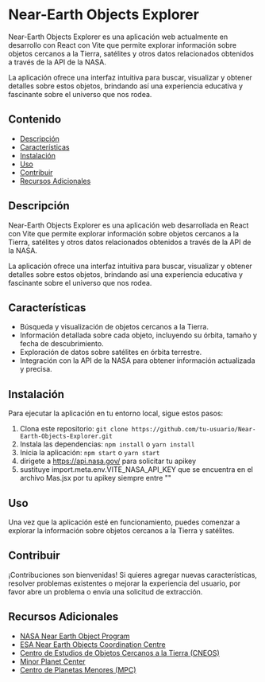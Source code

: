 # Near-Earth Objects Explorer

Near-Earth Objects Explorer es una aplicación web actualmente en desarrollo con React con Vite que permite explorar información sobre objetos cercanos a la Tierra, satélites y otros datos relacionados obtenidos a través de la API de la NASA.

La aplicación ofrece una interfaz intuitiva para buscar, visualizar y obtener detalles sobre estos objetos, brindando así una experiencia educativa y fascinante sobre el universo que nos rodea.

## Contenido

- [Descripción](#descripción)
- [Características](#características)
- [Instalación](#instalación)
- [Uso](#uso)
- [Contribuir](#contribuir)
- [Recursos Adicionales](#recursos-adicionales)

## Descripción

Near-Earth Objects Explorer es una aplicación web desarrollada en React con Vite que permite explorar información sobre objetos cercanos a la Tierra, satélites y otros datos relacionados obtenidos a través de la API de la NASA.

La aplicación ofrece una interfaz intuitiva para buscar, visualizar y obtener detalles sobre estos objetos, brindando así una experiencia educativa y fascinante sobre el universo que nos rodea.

## Características

- Búsqueda y visualización de objetos cercanos a la Tierra.
- Información detallada sobre cada objeto, incluyendo su órbita, tamaño y fecha de descubrimiento.
- Exploración de datos sobre satélites en órbita terrestre.
- Integración con la API de la NASA para obtener información actualizada y precisa.

## Instalación

Para ejecutar la aplicación en tu entorno local, sigue estos pasos:

1. Clona este repositorio: `git clone https://github.com/tu-usuario/Near-Earth-Objects-Explorer.git`
2. Instala las dependencias: `npm install` o `yarn install`
3. Inicia la aplicación: `npm start` o `yarn start`
4. dirigete a https://api.nasa.gov/ para solicitar tu apikey
5. sustituye import.meta.env.VITE_NASA_API_KEY que se encuentra en el archivo Mas.jsx por tu apikey siempre entre ""

## Uso

Una vez que la aplicación esté en funcionamiento, puedes comenzar a explorar la información sobre objetos cercanos a la Tierra y satélites.

## Contribuir

¡Contribuciones son bienvenidas! Si quieres agregar nuevas características, resolver problemas existentes o mejorar la experiencia del usuario, por favor abre un problema o envía una solicitud de extracción.

## Recursos Adicionales

- [NASA Near Earth Object Program](https://cneos.jpl.nasa.gov/)
- [ESA Near Earth Objects Coordination Centre](https://www.neodys.org/)
- [Centro de Estudios de Objetos Cercanos a la Tierra (CNEOS)](https://cneos.jpl.nasa.gov/)
- [Minor Planet Center](https://www.minorplanetcenter.net/)
- [Centro de Planetas Menores (MPC)](https://www.minorplanetcenter.net/)
